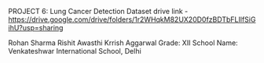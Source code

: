 PROJECT 6: Lung Cancer Detection 
Dataset drive link - https://drive.google.com/drive/folders/1r2WHqkM82UX20D0fzBDTbFLIlfSiGihU?usp=sharing

Rohan Sharma
Rishit Awasthi
Krrish Aggarwal
Grade: XII
School Name: Venkateshwar International School, Delhi 

